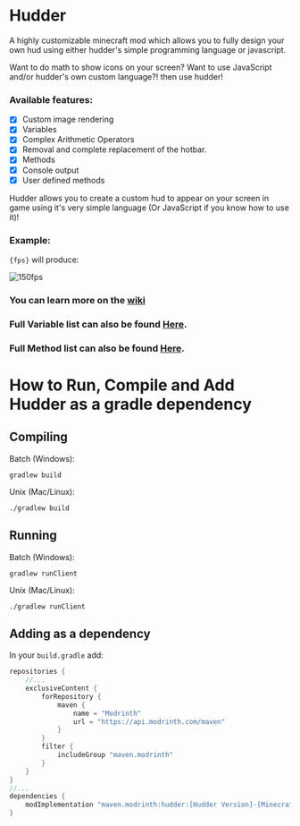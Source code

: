 # Hudder

A highly customizable minecraft mod which allows you to fully design your own hud using either hudder's simple programming language or javascript.

Want to do math to show icons on your screen? Want to use JavaScript and/or hudder's own custom language?! then use hudder!

### Available features:
- [x] Custom image rendering
- [x] Variables
- [x] Complex Arithmetic Operators
- [x] Removal and complete replacement of the hotbar.
- [x] Methods
- [x] Console output
- [x] User defined methods

Hudder allows you to create a custom hud to appear on your screen in game using it's very simple language (Or JavaScript if you know how to use it)!



### Example:


`{fps}` will produce:

![150fps](https://cdn.modrinth.com/data/cached_images/e94855b58a39e5ef6c293f2a1d2c2eedfd6545ca.png)

### You can learn more on the [wiki](https://ngspace.github.io/hudder/)

### Full Variable list can also be found [Here](https://ngspace.github.io/hudder/varlist).
### Full Method list can also be found [Here](https://ngspace.github.io/hudder/methodlist).


# How to Run, Compile and Add Hudder as a gradle dependency

## Compiling
Batch (Windows):
```batchfile
gradlew build
```

Unix (Mac/Linux):
```shell
./gradlew build
```


## Running
Batch (Windows):
```batchfile
gradlew runClient
```

Unix (Mac/Linux):
```shell
./gradlew runClient
```

## Adding as a dependency

In your `build.gradle` add:

```gradle
repositories {
	//...
	exclusiveContent {
		forRepository {
			maven {
				name = "Modrinth"
				url = "https://api.modrinth.com/maven"
			}
		}
		filter {
			includeGroup "maven.modrinth"
		}
	}
}
//...
dependencies {
	modImplementation "maven.modrinth:hudder:[Hudder Version]-[Minecraft version]"
}
```

